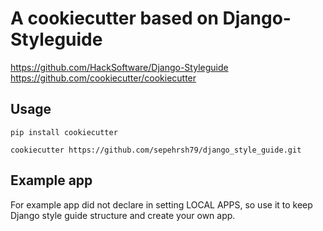 # A cookiecutter based on Django-Styleguide

https://github.com/HackSoftware/Django-Styleguide
https://github.com/cookiecutter/cookiecutter

## Usage

```
pip install cookiecutter
```

```
cookiecutter https://github.com/sepehrsh79/django_style_guide.git
```

## Example app
For example app did not declare in setting LOCAL APPS, so use it to keep Django style guide structure and create your own app.
